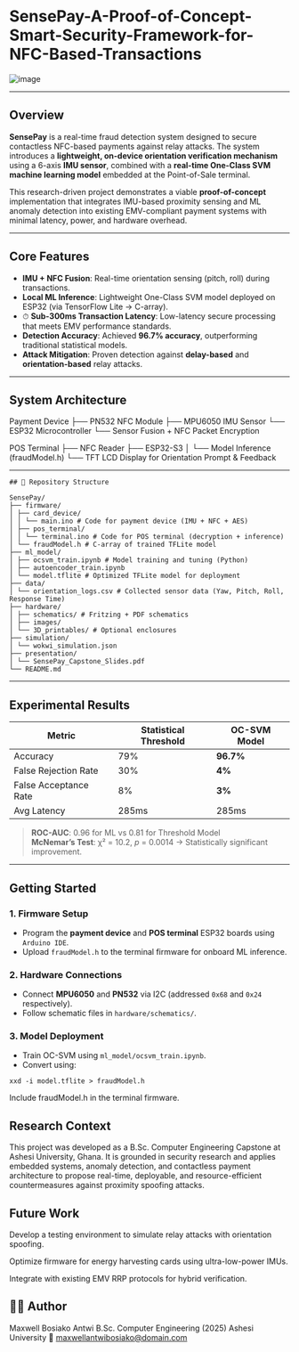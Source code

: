 # SensePay-A-Proof-of-Concept-Smart-Security-Framework-for-NFC-Based-Transactions

![image](https://github.com/user-attachments/assets/36f17fbd-2e20-4660-87f8-d18bc587987d)

---

## Overview

**SensePay** is a real-time fraud detection system designed to secure contactless NFC-based payments against relay attacks. The system introduces a **lightweight, on-device orientation verification mechanism** using a 6-axis **IMU sensor**, combined with a **real-time One-Class SVM machine learning model** embedded at the Point-of-Sale terminal.

This research-driven project demonstrates a viable **proof-of-concept** implementation that integrates IMU-based proximity sensing and ML anomaly detection into existing EMV-compliant payment systems with minimal latency, power, and hardware overhead.

---

## Core Features

-  **IMU + NFC Fusion**: Real-time orientation sensing (pitch, roll) during transactions.
-  **Local ML Inference**: Lightweight One-Class SVM model deployed on ESP32 (via TensorFlow Lite → C-array).
- ⏱ **Sub-300ms Transaction Latency**: Low-latency secure processing that meets EMV performance standards.
-  **Detection Accuracy**: Achieved **96.7% accuracy**, outperforming traditional statistical models.
-  **Attack Mitigation**: Proven detection against **delay-based** and **orientation-based** relay attacks.

---

##  System Architecture

Payment Device
├── PN532 NFC Module
├── MPU6050 IMU Sensor
└── ESP32 Microcontroller
└── Sensor Fusion + NFC Packet Encryption

POS Terminal
├── NFC Reader
├── ESP32-S3
│ └── Model Inference (fraudModel.h)
└── TFT LCD Display for Orientation Prompt & Feedback

---
```
## 📂 Repository Structure

SensePay/
├── firmware/
│ ├── card_device/
│ │ └── main.ino # Code for payment device (IMU + NFC + AES)
│ ├── pos_terminal/
│ │ └── terminal.ino # Code for POS terminal (decryption + inference)
│ └── fraudModel.h # C-array of trained TFLite model
├── ml_model/
│ ├── ocsvm_train.ipynb # Model training and tuning (Python)
│ ├── autoencoder_train.ipynb
│ └── model.tflite # Optimized TFLite model for deployment
├── data/
│ └── orientation_logs.csv # Collected sensor data (Yaw, Pitch, Roll, Response Time)
├── hardware/
│ ├── schematics/ # Fritzing + PDF schematics
│ ├── images/
│ └── 3D_printables/ # Optional enclosures
├── simulation/
│ └── wokwi_simulation.json
├── presentation/
│ └── SensePay_Capstone_Slides.pdf
└── README.md
```
---

## Experimental Results

| Metric               | Statistical Threshold | OC-SVM Model |
|----------------------|-----------------------|--------------|
| Accuracy             | 79%                   | **96.7%**    |
| False Rejection Rate | 30%                   | **4%**       |
| False Acceptance Rate| 8%                    | **3%**       |
| Avg Latency          | 285ms                 | 285ms        |

> **ROC-AUC**: 0.96 for ML vs 0.81 for Threshold Model  
> **McNemar’s Test**: χ² = 10.2, *p* = 0.0014 → Statistically significant improvement.

---

##  Getting Started

### 1. Firmware Setup

- Program the **payment device** and **POS terminal** ESP32 boards using `Arduino IDE`.
- Upload `fraudModel.h` to the terminal firmware for onboard ML inference.

### 2. Hardware Connections

- Connect **MPU6050** and **PN532** via I2C (addressed `0x68` and `0x24` respectively).
- Follow schematic files in `hardware/schematics/`.

### 3. Model Deployment

- Train OC-SVM using `ml_model/ocsvm_train.ipynb`.
- Convert using:
```
xxd -i model.tflite > fraudModel.h
```
Include fraudModel.h in the terminal firmware.

## Research Context
This project was developed as a B.Sc. Computer Engineering Capstone at Ashesi University, Ghana. It is grounded in security research and applies embedded systems, anomaly detection, and contactless payment architecture to propose real-time, deployable, and resource-efficient countermeasures against proximity spoofing attacks.

## Future Work
Develop a testing environment to simulate relay attacks with orientation spoofing.

Optimize firmware for energy harvesting cards using ultra-low-power IMUs.

Integrate with existing EMV RRP protocols for hybrid verification.

## 👨‍🔬 Author
Maxwell Bosiako Antwi
B.Sc. Computer Engineering (2025)
Ashesi University
📧 maxwellantwibosiako@domain.com
